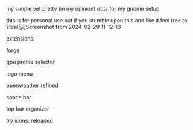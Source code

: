 my simple yet pretty (in my opinion) dots for my gnome setup





this is for personal use but if you stumble upon this and like it feel free to steal
![Screenshot from 2024-02-29 11-12-13](https://github.com/nw0p/dotfiles/assets/38057139/09ad6de2-05ac-4f91-a25e-045373316ff5)





extensions:

forge

gpu profile selector

logo menu

openweather refined

space bar

top bar organizer

try icons: reloaded


